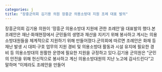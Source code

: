 ```yaml
---
categories: j
title: "장흥군의회 김기용 의원 장흥군 의용소방대 지원 조례 대표 발의"
---
```

장흥군의회 김기용 의원이 ‘장흥군 의용소방대 지원에 관한 조례안’을 대표발의 했다.본 조례안은 재난·화재현장에서 군민들의 생명과 재산을 지키기 위해 봉사하고 계시는 의용소방대원들을 체계적으로 지원하기 위해 만들어졌다.군의회에 따르면 조례안은 화재 등 재난 발생 시 대피·구호 업무의 지원 경비 및 의용소방대 활동과 시설 유지에 필요한 경비 등 의용소방대의 원활한 운영에 필요한 지원을 규정하고 있다.김기용 군의원은 “군민의 안전을 위해 헌신적으로 봉사하고 계신 의용소방대원의 지난 노고에 감사드린다”고 말하며 “이제라도 조례안을 만들어